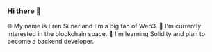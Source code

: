 ### Hi there 👋

🌐 My name is Eren Süner and I'm a big fan of Web3.
🔭 I'm currently interested in the blockchain space.
🌱 I'm learning Solidity and plan to become a backend developer.



